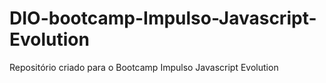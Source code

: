 # DIO-bootcamp-Impulso-Javascript-Evolution
Repositório criado para o Bootcamp Impulso Javascript Evolution
